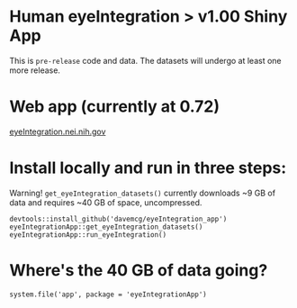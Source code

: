 # Human eyeIntegration > v1.00 Shiny App
This is `pre-release` code and data. The datasets will undergo at least one more release.

# Web app (currently at 0.72)
[eyeIntegration.nei.nih.gov]()

# Install locally and run in three steps:
Warning! `get_eyeIntegration_datasets()` currently downloads ~9 GB of data and requires ~40 GB of space, uncompressed. 
```
devtools::install_github('davemcg/eyeIntegration_app')
eyeIntegrationApp::get_eyeIntegration_datasets()
eyeIntegrationApp::run_eyeIntegration()
```

# Where's the 40 GB of data going?
```
system.file('app', package = 'eyeIntegrationApp')
```
